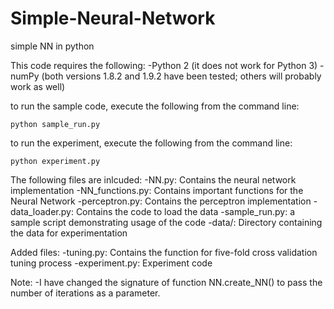 # Simple-Neural-Network
simple NN in python

This code requires the following:
  -Python 2 (it does not work for Python 3)
  -numPy (both versions 1.8.2 and 1.9.2 have been tested; others will probably work as well)

to run the sample code, execute the following from the command line:

    python sample_run.py

to run the experiment, execute the following from the command line:
    
    python experiment.py

The following files are inlcuded:
  -NN.py: Contains the neural network implementation
  -NN_functions.py: Contains important functions for the Neural Network
  -perceptron.py: Contains the perceptron implementation
  -data_loader.py: Contains the code to load the data
  -sample_run.py: a sample script demonstrating usage of the code
  -data/: Directory containing the data for experimentation

Added files:
  -tuning.py: Contains the function for five-fold cross validation tuning process
  -experiment.py: Experiment code

Note:
  -I have changed the signature of function NN.create_NN() to pass the number of iterations as a parameter.

